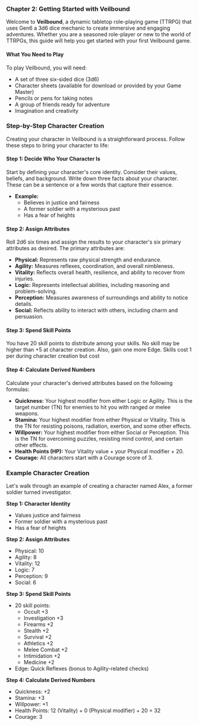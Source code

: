 ### Chapter 2: Getting Started with Veilbound

Welcome to **Veilbound**, a dynamic tabletop role-playing game (TTRPG) that uses Gen6 a 3d6 dice mechanic to create immersive and engaging adventures. Whether you are a seasoned role-player or new to the world of TTRPGs, this guide will help you get started with your first Veilbound game.

#### **What You Need to Play**

To play Veilbound, you will need:
- A set of three six-sided dice (3d6)
- Character sheets (available for download or provided by your Game Master)
- Pencils or pens for taking notes
- A group of friends ready for adventure
- Imagination and creativity

### Step-by-Step Character Creation

Creating your character in Veilbound is a straightforward process. Follow these steps to bring your character to life:

#### **Step 1: Decide Who Your Character Is**
Start by defining your character's core identity. Consider their values, beliefs, and background. Write down three facts about your character. These can be a sentence or a few words that capture their essence.
- **Example:**
  - Believes in justice and fairness
  - A former soldier with a mysterious past
  - Has a fear of heights

#### **Step 2: Assign Attributes**
Roll 2d6 six times and assign the results to your character's six primary attributes as desired. The primary attributes are:
- **Physical:** Represents raw physical strength and endurance.
- **Agility:** Measures reflexes, coordination, and overall nimbleness.
- **Vitality:** Reflects overall health, resilience, and ability to recover from injuries.
- **Logic:** Represents intellectual abilities, including reasoning and problem-solving.
- **Perception:** Measures awareness of surroundings and ability to notice details.
- **Social:** Reflects ability to interact with others, including charm and persuasion.

#### **Step 3: Spend Skill Points**
You have 20 skill points to distribute among your skills. No skill may be higher than +5 at character creation. Also, gain one more Edge. Skills cost 1 per during character creation but cost

#### **Step 4: Calculate Derived Numbers**
Calculate your character's derived attributes based on the following formulas:
- **Quickness:** Your highest modifier from either Logic or Agility. This is the target number (TN) for enemies to hit you with ranged or melee weapons.
- **Stamina:** Your highest modifier from either Physical or Vitality. This is the TN for resisting poisons, radiation, exertion, and some other effects.
- **Willpower:** Your highest modifier from either Social or Perception. This is the TN for overcoming puzzles, resisting mind control, and certain other effects.
- **Health Points (HP):** Your Vitality value + your Physical modifier + 20.
- **Courage:** All characters start with a Courage score of 3.

### Example Character Creation

Let's walk through an example of creating a character named Alex, a former soldier turned investigator.

**Step 1: Character Identity**
- Values justice and fairness
- Former soldier with a mysterious past
- Has a fear of heights

**Step 2: Assign Attributes**
- Physical: 10
- Agility: 8
- Vitality: 12
- Logic: 7
- Perception: 9
- Social: 6

**Step 3: Spend Skill Points**
- 20 skill points:
  - Occult +3
  - Investigation +3
  - Firearms +2
  - Stealth +2
  - Survival +2
  - Athletics +2
  - Melee Combat +2
  - Intimidation +2
  - Medicine +2
- Edge: Quick Reflexes (bonus to Agility-related checks)

**Step 4: Calculate Derived Numbers**
- Quickness: +2
- Stamina: +3
- Willpower: +1
- Health Points: 12 (Vitality) + 0 (Physical modifier) + 20 = 32
- Courage: 3

